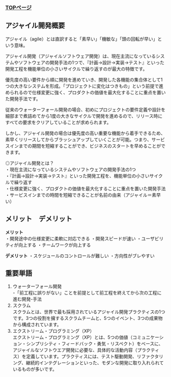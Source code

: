 ### [TOPページ](index.md)

## アジャイル開発概要
アジャイル（agile）とは直訳すると「素早い」「機敏な」「頭の回転が早い」という意味。

アジャイル開発（アジャイルソフトウェア開発）は、現在主流になっているシステムやソフトウェアの開発手法の1つで、『計画→設計→実装→テスト』といった開発工程を機能単位の小さいサイクルで繰り返すのが最大の特徴です。

優先度の高い要件から順に開発を進めていき、開発した各機能の集合体として1つの大きなシステムを形成。「プロジェクトに変化はつきもの」という前提で進められるので仕様変更に強く、プロダクトの価値を最大化することに重点を置いた開発手法です。

従来のウォーターフォール開発の場合、初めにプロジェクトの要件定義や設計を細部まで煮詰めてから1度の大きなサイクルで開発を進めるので、リリース時にすべての要求をクリアしていることが求められます。

しかし、アジャイル開発の場合は優先度の高い重要な機能から着手できるため、素早くリリースしてからブラッシュアップしていくことが可能。つまり、サービスインまでの期間を短縮することができ、ビジネスのスタートを早めることができます。

◎アジャイル開発とは？  
・現在主流になっているシステムやソフトウェアの開発手法の1つ  
・『計画→設計→実装→テスト』といった開発工程を、機能単位の小さいサイクルで繰り返す  
・仕様変更に強く、プロダクトの価値を最大化することに重点を置いた開発手法  
・サービスインまでの時間を短縮できることが名前の由来（アジャイル＝素早い）

## メリット　デメリット
**メリット**  
・開発途中の仕様変更に柔軟に対応できる
・開発スピードが速い
・ユーザビリティが向上する
・チームワークが向上する  

**デメリット**
・スケジュールのコントロールが難しい
・方向性がブレやすい

## 重要単語
1. ウォーターフォール開発  
-「前工程に誤りがない」ことを前提として前工程を終えてから次の工程に進む開発-手法 
2. スクラム  
スクラムとは、世界で最も採用されているアジャイル開発プラクティスの1つです。3つの役割を擁するスクラムチームと、5つのイベント、3つの成果物から構成されています。
3. エクストリーム・プログラミング（XP）  
エクストリーム・プログラミング（XP）とは、5つの価値（コミュニケーション・シンプリシティ・フィードバック・勇気・リスペクト）をベースに、アジャイルなソフトウエア開発に必要な、具体的な活動内容（プラクティス）を定義しています。プラクティスには、テスト駆動開発、リファクタリング、継続的インテグレーションといった、モダンな開発に取り入れられているものが多いです。
